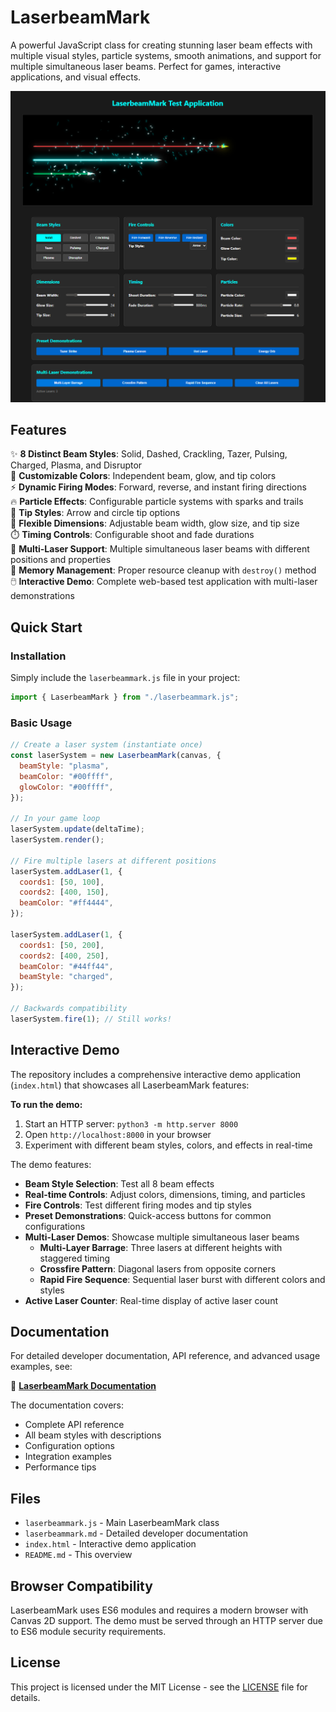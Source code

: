 # LaserbeamMark

A powerful JavaScript class for creating stunning laser beam effects with multiple visual styles, particle systems, smooth animations, and support for multiple simultaneous laser beams. Perfect for games, interactive applications, and visual effects.

![LaserbeamMark Multi-Laser Demo](demo.png)

## Features

✨ **8 Distinct Beam Styles**: Solid, Dashed, Crackling, Tazer, Pulsing, Charged, Plasma, and Disruptor  
🎨 **Customizable Colors**: Independent beam, glow, and tip colors  
⚡ **Dynamic Firing Modes**: Forward, reverse, and instant firing directions  
🔥 **Particle Effects**: Configurable particle systems with sparks and trails  
🎯 **Tip Styles**: Arrow and circle tip options  
📏 **Flexible Dimensions**: Adjustable beam width, glow size, and tip size  
⏱️ **Timing Controls**: Configurable shoot and fade durations  
🚀 **Multi-Laser Support**: Multiple simultaneous laser beams with different positions and properties  
🧹 **Memory Management**: Proper resource cleanup with `destroy()` method  
🖱️ **Interactive Demo**: Complete web-based test application with multi-laser demonstrations

## Quick Start

### Installation

Simply include the `laserbeammark.js` file in your project:

```javascript
import { LaserbeamMark } from "./laserbeammark.js";
```

### Basic Usage

```javascript
// Create a laser system (instantiate once)
const laserSystem = new LaserbeamMark(canvas, {
  beamStyle: "plasma",
  beamColor: "#00ffff",
  glowColor: "#00ffff",
});

// In your game loop
laserSystem.update(deltaTime);
laserSystem.render();

// Fire multiple lasers at different positions
laserSystem.addLaser(1, {
  coords1: [50, 100],
  coords2: [400, 150],
  beamColor: "#ff4444",
});

laserSystem.addLaser(1, {
  coords1: [50, 200],
  coords2: [400, 250],
  beamColor: "#44ff44",
  beamStyle: "charged",
});

// Backwards compatibility
laserSystem.fire(1); // Still works!
```

## Interactive Demo

The repository includes a comprehensive interactive demo application (`index.html`) that showcases all LaserbeamMark features:

**To run the demo:**

1. Start an HTTP server: `python3 -m http.server 8000`
2. Open `http://localhost:8000` in your browser
3. Experiment with different beam styles, colors, and effects in real-time

The demo features:

- **Beam Style Selection**: Test all 8 beam effects
- **Real-time Controls**: Adjust colors, dimensions, timing, and particles
- **Fire Controls**: Test different firing modes and tip styles
- **Preset Demonstrations**: Quick-access buttons for common configurations
- **Multi-Laser Demos**: Showcase multiple simultaneous laser beams
  - **Multi-Layer Barrage**: Three lasers at different heights with staggered timing
  - **Crossfire Pattern**: Diagonal lasers from opposite corners
  - **Rapid Fire Sequence**: Sequential laser burst with different colors and styles
- **Active Laser Counter**: Real-time display of active laser count

## Documentation

For detailed developer documentation, API reference, and advanced usage examples, see:

📖 **[LaserbeamMark Documentation](laserbeammark.md)**

The documentation covers:

- Complete API reference
- All beam styles with descriptions
- Configuration options
- Integration examples
- Performance tips

## Files

- `laserbeammark.js` - Main LaserbeamMark class
- `laserbeammark.md` - Detailed developer documentation
- `index.html` - Interactive demo application
- `README.md` - This overview

## Browser Compatibility

LaserbeamMark uses ES6 modules and requires a modern browser with Canvas 2D support. The demo must be served through an HTTP server due to ES6 module security requirements.

## License

This project is licensed under the MIT License - see the [LICENSE](LICENSE) file for details.
